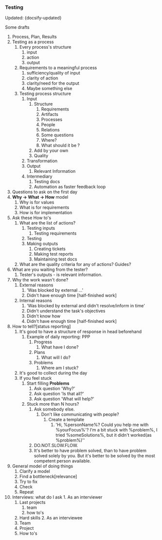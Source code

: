 ### Testing

Updated: {docsify-updated}

Some drafts


1. Process, Plan, Results
2. Testing as a process
	1. Every process's structure
		1. input
		2. action
		3. output
	2. Requirements to a meaningful process
		1. sufficiency/quality of input
		2. clarity of action
		3. clarity/need for the output
		4. Maybe something else
	3.  Testing process structure
		1. Input
			1. Structure
				1. Requirements
				2. Artifacts
				3. Processes
				4. People
				5. Relations
				6. Some questions
				7. Where?
				8. What should it be ?
			2. Add by your own		
			3. Quality
		2. Transformation
		3. Output
			1. Relevant Information
		4. Intermediary
			1. Testing docs
			2. Automation as faster feedback loop
3. Questions to ask on the  first day
4. **Why -> What -> How** model
	1. Why is for values
	2. What is for requirements
	3. How is for implementation
5. Ask these How to's
	1. What are the list of actions?
		1. Testing inputs
			1. Testing requirements
		2. Testing
		3. Making outputs
			1. Creating tickets
			2. Making test reports
			3. Maintaining test docs
	2. What are the quality criteria for any of actions? Guides?
6.  What are you waiting from the tester?
	1.  Tester's outputs - is relevant information.
7.  Why the work wasn't done?
	1.  External reasons
		1.  'Was blocked by external ...'
		2.  Didn't have  enough time [half-finished work]
	2.  Internal reasons
		1.  'Was blocked  by external and didn't resolve/inform in time'
		2.  Didn't understand the task's objectives
		3.  Didn't know how
		4.  Didn't have  enough time [half-finished work]
8.  How to tell?[status reporting]
	1.  It's good to have a structure of response in head beforehand
		1.  Example of daily reporting: PPP
			1.  Progress
				1.  What have I done?
			2.  Plans
				1.  What will I do?
			3.  Problems
				1.  Where am I stuck?
	2.  It's good to collect during the day
	3.  If you feel stuck
		1.  Start filling **Problems**	
			1.  Ask question 'Why?'
			2. Ask question 'Is that all?'
			3. Ask question 'What will help?'
		2.  Stuck more than N hours?
			1.  Ask  somebody else.
				1.  Don't like communicating with people?
					1.  Create a template
						1.  'Hi, %personName%? Could you help me with %yourFocus%'? I'm a bit stuck with %problem%, I tried %someSolutions%, but it didn't worked(as %problem%)''
			2.  DO.NOT.SLOW.FLOW.
			3.  It's better to have problem solved, than to have problem solved solely by you. But it's better to be solved by the most competent person available.
9.  General model of doing things
	1.  Clarify a model
	2.  Find a bottleneck[relevance]
	3.  Try to fix
	4.  Check
	5.  Repeat
10.  Interviews: what do I ask
	1.  As an interviewer
		1.  Last projects
			1.  team
			2.  how to's
		2.  Hard skills
	2.  As an interviewee
		1.  Team
		2.  Project
		3.  How to's
